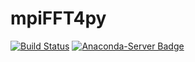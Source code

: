 # mpiFFT4py

[![Build Status](https://travis-ci.org/spectralDNS/mpiFFT4py.svg?branch=master)](https://travis-ci.org/spectralDNS/mpiFFT4py)
[![Anaconda-Server Badge](https://anaconda.org/spectraldns/mpifft4py/badges/build.svg)](https://anaconda.org/spectraldns/mpifft4py/builds)
